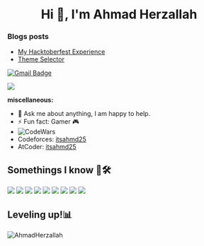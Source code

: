 <h1 align="center">Hi 👋, I'm Ahmad Herzallah</h1>

### Blogs posts

<!-- BLOG-POST-LIST:START -->
- [My Hacktoberfest Experience](https://dev.to/ahmadherzallah/my-hacktoberfest-experience-1e50)
- [Theme Selector](https://dev.to/ahmadherzallah/theme-selector-594p)
<!-- BLOG-POST-LIST:END -->

[![Gmail Badge](https://img.shields.io/badge/-ahmad.ehabherzallah@gmail.com-c14438?style=flat-square&logo=Gmail&logoColor=white&link=mailto:ahmedpalhr0595@gmail.com)](mailto:ahmad.ehabherzallah@gmail.com)

![](https://visitor-badge.glitch.me/badge?page_id=AhmadHerzallah.AhmadHerzallah)
<br />

**miscellaneous:**

- 💬 Ask me about anything, I am happy to help.
- ⚡ Fun fact: Gamer 🎮
- ![CodeWars](https://www.codewars.com/users/ahmd/badges/micro)
- Codeforces: [itsahmd25](https://codeforces.com/profile/itsahmd25)
- AtCoder: [itsahmd25](https://atcoder.jp/users/itsahmd25)

## Somethings I know 🤔🛠️

![](https://img.shields.io/badge/Linux-informational?style=flat&logo=linux&logoColor=white&color=E95420)
![](https://img.shields.io/badge/Windows-informational?style=flat&logo=windows&logoColor=white&color=blue)
![](https://img.shields.io/badge/GitHub-informational?style=flat&logo=github&logoColor=white&color=181717)
![](https://img.shields.io/badge/-Git-informational?style=flat&logo=git&logoColor=white&color=F05032)
![](https://img.shields.io/badge/Visual%20Studio%20Code-blue.svg?logo=visual-studio-code)
![](https://img.shields.io/badge/Python-informational?style=flat&logo=python&logoColor=white&color=3776AB)
![](https://img.shields.io/badge/Javascript-informational?style=flat&logo=Javascript&logoColor=F7E018&color=000000)
![](https://img.shields.io/badge/React-informational?style=flat&logo=React&logoColor=white&color=222222)
![](https://img.shields.io/badge/vuejs-style=flat)

## Leveling up!📊

<img src="https://github-readme-stats.vercel.app/api?username=AhmadHerzallah&show_icons=true&theme=gotham" alt="AhmadHerzallah">
